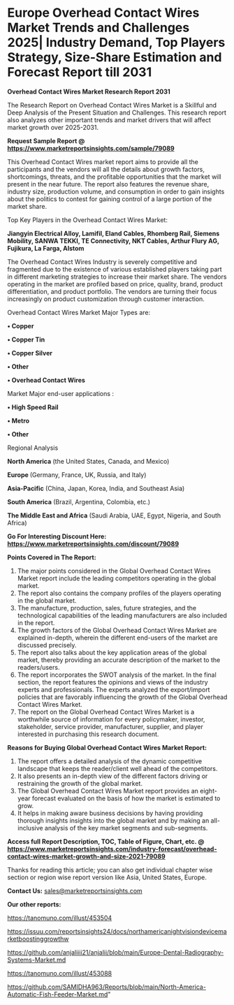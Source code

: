 # Europe Overhead Contact Wires Market Trends and Challenges 2025| Industry Demand, Top Players Strategy, Size-Share Estimation and Forecast Report till 2031

<strong>Overhead Contact Wires Market Research Report 2031</strong>

The Research Report on Overhead Contact Wires Market is a Skillful and Deep Analysis of the Present Situation and Challenges. This research report also analyzes other important trends and market drivers that will affect market growth over 2025-2031.

<strong>Request Sample Report @ <a href=https://www.marketreportsinsights.com/sample/79089>https://www.marketreportsinsights.com/sample/79089</a></strong>

This Overhead Contact Wires market report aims to provide all the participants and the vendors will all the details about growth factors, shortcomings, threats, and the profitable opportunities that the market will present in the near future. The report also features the revenue share, industry size, production volume, and consumption in order to gain insights about the politics to contest for gaining control of a large portion of the market share.

Top Key Players in the Overhead Contact Wires Market:

<strong>Jiangyin Electrical Alloy, Lamifil, Eland Cables, Rhomberg Rail, Siemens Mobility, SANWA TEKKI, TE Connectivity, NKT Cables, Arthur Flury AG, Fujikura, La Farga, Alstom</strong>

The Overhead Contact Wires Industry is severely competitive and fragmented due to the existence of various established players taking part in different marketing strategies to increase their market share. The vendors operating in the market are profiled based on price, quality, brand, product differentiation, and product portfolio. The vendors are turning their focus increasingly on product customization through customer interaction.

Overhead Contact Wires Market Major Types are:

<strong>• Copper

• Copper Tin

• Copper Silver

• Other

• Overhead Contact Wires</strong>

Market Major end-user applications :

<strong>• High Speed Rail

• Metro

• Other</strong>

Regional Analysis

</u><strong><b>North America</b></strong> (the United States, Canada, and Mexico)

<strong><b>Europe </b></strong>(Germany, France, UK, Russia, and Italy)

<strong><b>Asia-Pacific</b></strong> (China, Japan, Korea, India, and Southeast Asia)

<strong><b>South America</b></strong> (Brazil, Argentina, Colombia, etc.)

<strong><b>The Middle East and Africa</b></strong> (Saudi Arabia, UAE, Egypt, Nigeria, and South Africa)

<strong>Go For Interesting Discount Here: <a href=https://www.marketreportsinsights.com/discount/79089>https://www.marketreportsinsights.com/discount/79089</a></strong>

<strong>Points Covered in The Report:</strong>
<ol>
  <li>The major points considered in the Global Overhead Contact Wires Market report include the leading competitors operating in the global market.</li>
  <li>The report also contains the company profiles of the players operating in the global market.</li>
  <li>The manufacture, production, sales, future strategies, and the technological capabilities of the leading manufacturers are also included in the report.</li>
  <li>The growth factors of the Global Overhead Contact Wires Market are explained in-depth, wherein the different end-users of the market are discussed precisely.</li>
  <li>The report also talks about the key application areas of the global market, thereby providing an accurate description of the market to the readers/users.</li>
  <li>The report incorporates the SWOT analysis of the market. In the final section, the report features the opinions and views of the industry experts and professionals. The experts analyzed the export/import policies that are favorably influencing the growth of the Global Overhead Contact Wires Market.</li>
  <li>The report on the Global Overhead Contact Wires Market is a worthwhile source of information for every policymaker, investor, stakeholder, service provider, manufacturer, supplier, and player interested in purchasing this research document.</li>
</ol>
<strong>Reasons for Buying Global Overhead Contact Wires Market Report:</strong>

<ol>
  <li>The report offers a detailed analysis of the dynamic competitive landscape that keeps the reader/client well ahead of the competitors.</li>
  <li>It also presents an in-depth view of the different factors driving or restraining the growth of the global market.</li>
  <li>The Global Overhead Contact Wires Market report provides an eight-year forecast evaluated on the basis of how the market is estimated to grow.</li>
  <li>It helps in making aware business decisions by having providing thorough insights insights into the global market and by making an all-inclusive analysis of the key market segments and sub-segments.</li>
</ol>
<strong>Access full Report Description, TOC, Table of Figure, Chart, etc. @ <a href=https://www.marketreportsinsights.com/industry-forecast/overhead-contact-wires-market-growth-and-size-2021-79089>https://www.marketreportsinsights.com/industry-forecast/overhead-contact-wires-market-growth-and-size-2021-79089</a></strong>


Thanks for reading this article; you can also get individual chapter wise section or region wise report version like Asia, United States, Europe.

<strong>Contact Us:</strong>
sales@marketreportsinsights.com

<strong>Our other reports:</strong>

<a href=https://tanomuno.com/illust/453504>https://tanomuno.com/illust/453504</a>

<a href=https://issuu.com/reportsinsights24/docs/northamericanightvisiondevicemarketboostinggrowthw>https://issuu.com/reportsinsights24/docs/northamericanightvisiondevicemarketboostinggrowthw</a>

<a href=https://github.com/anjaliiii21/anjalii/blob/main/Europe-Dental-Radiography-Systems-Market.md>https://github.com/anjaliiii21/anjalii/blob/main/Europe-Dental-Radiography-Systems-Market.md</a>

<a href=https://tanomuno.com/illust/453088>https://tanomuno.com/illust/453088</a>

<a href=https://github.com/SAMIDHA963/Reports/blob/main/North-America-Automatic-Fish-Feeder-Market.md>https://github.com/SAMIDHA963/Reports/blob/main/North-America-Automatic-Fish-Feeder-Market.md</a>"
